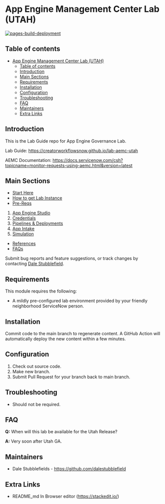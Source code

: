 # App Engine Management Center Lab (UTAH)

[![pages-build-deployment](https://github.com/CreatorWorkflowsNow/lab-aemc-utah/actions/workflows/pages/pages-build-deployment/badge.svg?branch=gh-pages)](https://github.com/CreatorWorkflowsNow/lab-aemc-utah/actions/workflows/pages/pages-build-deployment)

## Table of contents
- [App Engine Management Center Lab (UTAH)](#app-engine-management-center-lab-utah)
  - [Table of contents](#table-of-contents)
  - [Introduction](#introduction)
  - [Main Sections](#main-sections)
  - [Requirements](#requirements)
  - [Installation](#installation)
  - [Configuration](#configuration)
  - [Troubleshooting](#troubleshooting)
  - [FAQ](#faq)
  - [Maintainers](#maintainers)
  - [Extra Links](#extra-links)

## Introduction

This is the Lab Guide repo for App Engine Governance Lab.

Lab Guide: https://creatorworkflowsnow.github.io/lab-aemc-utah

AEMC Documentation: https://docs.servicenow.com/csh?topicname=monitor-requests-using-aemc.html&version=latest

## Main Sections
- [Start Here](https://creatorworkflowsnow.github.io/lab-aemc-utah-v2/)
- [How to get Lab Instance](https://creatorworkflowsnow.github.io/lab-aemc-utah-v2/docs/how-to-get-lab-instance)
- [Pre-Reqs](https://creatorworkflowsnow.github.io/lab-aemc-utah-v2/docs/pre-reqs)
1) [App Engine Studio](https://creatorworkflowsnow.github.io/lab-aemc-utah-v2/docs/configure-aes)
2) [Credentials](https://creatorworkflowsnow.github.io/lab-aemc-utah-v2/docs/credentials)
3) [Pipelines & Deployments](https://creatorworkflowsnow.github.io/lab-aemc-utah-v2/docs/pipelines-deployments)
4) [App Intake](https://creatorworkflowsnow.github.io/lab-aemc-utah-v2/docs/app-intake)
5) [Simulation](https://creatorworkflowsnow.github.io/lab-aemc-utah-v2/docs/simulation)
- [References](https://creatorworkflowsnow.github.io/lab-aemc-utah-v2/docs/references)
- [FAQs](https://creatorworkflowsnow.github.io/lab-aemc-utah-v2/docs/faqs)

Submit bug reports and feature suggestions, or track changes by contacting [Dale Stubblefield](mailto:dale.stubblefield@servicenow.com).

## Requirements

This module requires the following:

- A mildly pre-configured lab environment provided by your friendly neighborhood ServiceNow person.

## Installation

Commit code to the main branch to regenerate content. A GitHub Action will automatically deploy the new content within a few minutes. 

## Configuration

1. Check out source code.
2. Make new branch.
3. Submit Pull Request for your branch back to main branch. 

## Troubleshooting

- Should not be required. 

## FAQ

**Q:** When will this lab be available for the Utah Release?

**A:** Very soon after Utah GA. 

## Maintainers

- Dale Stubblefields - https://github.com/dalestubblefield

## Extra Links
* README_md In Browser editor (https://stackedit.io/)
